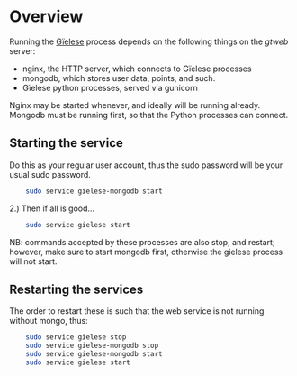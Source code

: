 # Overview

Running the [Gïelese](http://gielese.no/play/) process depends on the following
things on the _gtweb_ server:

- nginx, the HTTP server, which connects to Gïelese processes
- mongodb, which stores user data, points, and such.
- Gïelese python processes, served via gunicorn

Nginx may be started whenever, and ideally will be running already.
Mongodb must be running first, so that the Python processes can
connect.

## Starting the service

Do this as your regular user account, thus the sudo password will be your usual
sudo password.

```sh
    sudo service gielese-mongodb start
```

2.) Then if all is good...

```sh
    sudo service gielese start
```

NB: commands accepted by these processes are also stop, and restart; however,
make sure to start mongodb first, otherwise the gielese process will not start.

## Restarting the services

The order to restart these is such that the web service is not running without mongo, thus:

```sh
    sudo service gielese stop
    sudo service gielese-mongodb stop
    sudo service gielese-mongodb start
    sudo service gielese start
```
